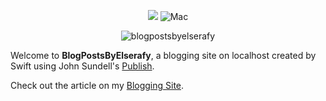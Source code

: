 <p align="center">
    <img src="https://img.shields.io/badge/Swift-5-orange.svg" />
    <img src="https://img.shields.io/badge/platforms-mac-brightgreen.svg?style=flat" alt="Mac"
     />
</p>

<p align="center">
<img src="https://i.imgur.com/Oj6SNLJ.gif" alt="blogpostsbyelserafy">
</a>

Welcome to **BlogPostsByElserafy**, a blogging site on localhost created by Swift using John Sundell's [Publish](https://github.com/JohnSundell/Publish).

Check out the article on my [Blogging Site](https://ahmedelserafy7.github.io/posts/2021/09/counting-minutes).
